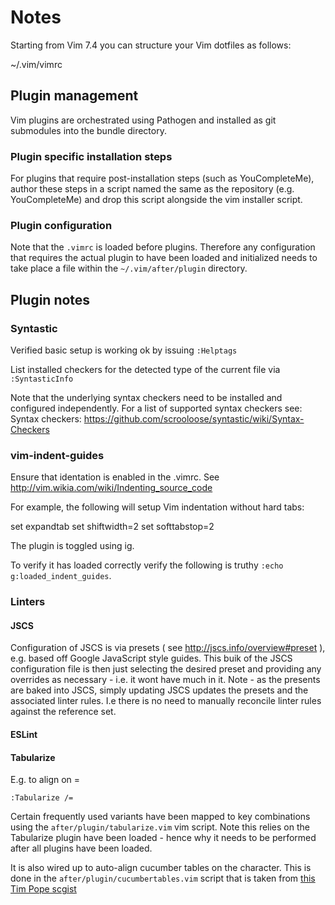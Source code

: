 # Notes

Starting from Vim 7.4 you can structure your Vim dotfiles as follows:

~/.vim/vimrc

## Plugin management

Vim plugins are orchestrated using Pathogen and installed as git submodules into the bundle directory.

### Plugin specific installation steps

For plugins that require post-installation steps (such as YouCompleteMe), author these steps in a script named the same as the repository (e.g. YouCompleteMe) and drop this script alongside the vim installer script.

### Plugin configuration

Note that the ```.vimrc``` is loaded before plugins. Therefore any configuration that requires the actual plugin to have been loaded and initialized needs to take place a file within the ```~/.vim/after/plugin``` directory. 

## Plugin notes

### Syntastic

Verified basic setup is working ok by issuing `:Helptags`

List installed checkers for the detected type of the current file via `:SyntasticInfo`

Note that the underlying syntax checkers need to be installed and configured independently. For a list of supported syntax checkers see: Syntax checkers: https://github.com/scrooloose/syntastic/wiki/Syntax-Checkers

### vim-indent-guides

Ensure that identation is enabled in the .vimrc. See http://vim.wikia.com/wiki/Indenting_source_code 

For example, the following will setup Vim indentation without hard tabs:

set expandtab
set shiftwidth=2
set softtabstop=2

The plugin is toggled using <Leader>ig.

To verify it has loaded correctly verify the following is truthy `:echo g:loaded_indent_guides`.

### Linters

#### JSCS

Configuration of JSCS is via presets ( see http://jscs.info/overview#preset ), e.g. based off Google JavaScript style guides. 
This buik of the JSCS configuration file is then just selecting the desired preset and providing any overrides as necessary - i.e. it wont have much in it.
Note - as the presents are baked into JSCS, simply updating JSCS updates the presets and the associated linter rules. I.e there is no need to manually reconcile linter rules against the reference set.

#### ESLint

#### Tabularize

E.g. to align on =
```shell
:Tabularize /=
```

Certain frequently used variants have been mapped to <leader> key combinations using the ```after/plugin/tabularize.vim``` vim script. 
Note this relies on the Tabularize plugin have been loaded - hence why it needs to be performed after all plugins have been loaded.

It is also wired up to auto-align cucumber tables on the <pipe> character. This is done in the ```after/plugin/cucumbertables.vim``` script that is taken from [this Tim Pope scgist](https://gist.github.com/tpope/287147)



